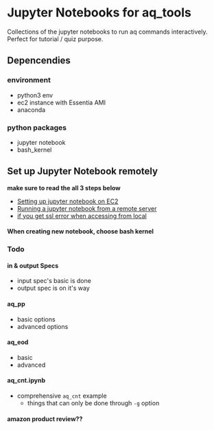 # Jupyter Notebooks for aq_tools

Collections of the jupyter notebooks to run aq commands interactively. Perfect for tutorial / quiz
purpose.

## Depencendies
### environment
- python3 env
- ec2 instance with Essentia AMI
- anaconda
### python packages
- jupyter notebook
- bash_kernel


## Set up Jupyter Notebook remotely
**make sure to read the all 3 steps below**
- [Setting up jupyter notebook on EC2](https://chrisalbon.com/aws/basics/run_project_jupyter_on_amazon_ec2/)
- [Running a jupyter notebook from a remote server](https://ljvmiranda921.github.io/notebook/2018/01/31/running-a-jupyter-notebook/)
- [if you get ssl error when accessing from local](https://stackoverflow.com/questions/36387654/jupyter-on-ec2-ssl-error)

#### When creating new notebook, choose bash kernel

### Todo
#### in & output Specs
- input spec's basic is done
- output spec is on it's way

#### aq_pp
- basic options
- advanced options 

#### aq_eod
- basic 
- advanced


#### aq_cnt.ipynb
- comprehensive `aq_cnt` example
	* things that can only be done through `-g` option


#### amazon product review??
